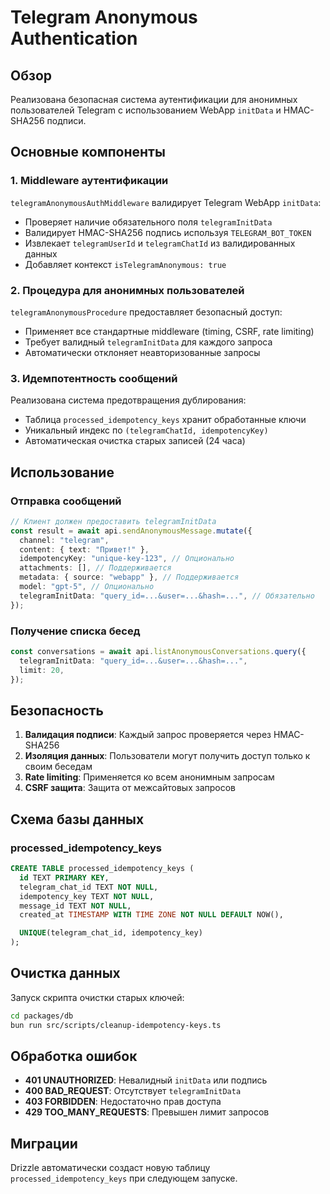 # Telegram Anonymous Authentication

## Обзор

Реализована безопасная система аутентификации для анонимных пользователей Telegram с использованием WebApp `initData` и HMAC-SHA256 подписи.

## Основные компоненты

### 1. Middleware аутентификации

`telegramAnonymousAuthMiddleware` валидирует Telegram WebApp `initData`:

- Проверяет наличие обязательного поля `telegramInitData`
- Валидирует HMAC-SHA256 подпись используя `TELEGRAM_BOT_TOKEN`
- Извлекает `telegramUserId` и `telegramChatId` из валидированных данных
- Добавляет контекст `isTelegramAnonymous: true`

### 2. Процедура для анонимных пользователей

`telegramAnonymousProcedure` предоставляет безопасный доступ:

- Применяет все стандартные middleware (timing, CSRF, rate limiting)
- Требует валидный `telegramInitData` для каждого запроса
- Автоматически отклоняет неавторизованные запросы

### 3. Идемпотентность сообщений

Реализована система предотвращения дублирования:

- Таблица `processed_idempotency_keys` хранит обработанные ключи
- Уникальный индекс по `(telegramChatId, idempotencyKey)`
- Автоматическая очистка старых записей (24 часа)

## Использование

### Отправка сообщений

```typescript
// Клиент должен предоставить telegramInitData
const result = await api.sendAnonymousMessage.mutate({
  channel: "telegram",
  content: { text: "Привет!" },
  idempotencyKey: "unique-key-123", // Опционально
  attachments: [], // Поддерживается
  metadata: { source: "webapp" }, // Поддерживается
  model: "gpt-5", // Опционально
  telegramInitData: "query_id=...&user=...&hash=...", // Обязательно
});
```

### Получение списка бесед

```typescript
const conversations = await api.listAnonymousConversations.query({
  telegramInitData: "query_id=...&user=...&hash=...",
  limit: 20,
});
```

## Безопасность

1. **Валидация подписи**: Каждый запрос проверяется через HMAC-SHA256
2. **Изоляция данных**: Пользователи могут получить доступ только к своим беседам
3. **Rate limiting**: Применяется ко всем анонимным запросам
4. **CSRF защита**: Защита от межсайтовых запросов

## Схема базы данных

### processed_idempotency_keys

```sql
CREATE TABLE processed_idempotency_keys (
  id TEXT PRIMARY KEY,
  telegram_chat_id TEXT NOT NULL,
  idempotency_key TEXT NOT NULL,
  message_id TEXT NOT NULL,
  created_at TIMESTAMP WITH TIME ZONE NOT NULL DEFAULT NOW(),

  UNIQUE(telegram_chat_id, idempotency_key)
);
```

## Очистка данных

Запуск скрипта очистки старых ключей:

```bash
cd packages/db
bun run src/scripts/cleanup-idempotency-keys.ts
```

## Обработка ошибок

- **401 UNAUTHORIZED**: Невалидный `initData` или подпись
- **400 BAD_REQUEST**: Отсутствует `telegramInitData`
- **403 FORBIDDEN**: Недостаточно прав доступа
- **429 TOO_MANY_REQUESTS**: Превышен лимит запросов

## Миграции

Drizzle автоматически создаст новую таблицу `processed_idempotency_keys` при следующем запуске.
